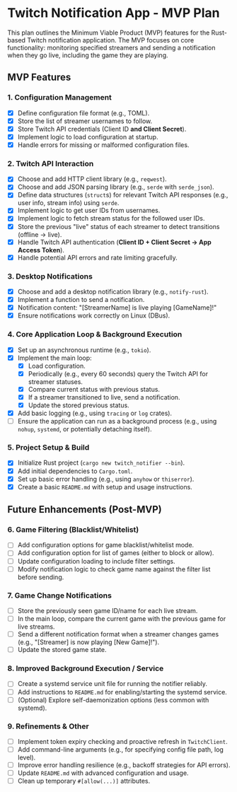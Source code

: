 # Twitch Notification App - MVP Plan

This plan outlines the Minimum Viable Product (MVP) features for the Rust-based Twitch notification application. The MVP focuses on core functionality: monitoring specified streamers and sending a notification when they go live, including the game they are playing.

## MVP Features

### 1. Configuration Management

- [x] Define configuration file format (e.g., TOML).
- [x] Store the list of streamer usernames to follow.
- [x] Store Twitch API credentials (Client ID **and Client Secret**).
- [x] Implement logic to load configuration at startup.
- [x] Handle errors for missing or malformed configuration files.

### 2. Twitch API Interaction

- [x] Choose and add HTTP client library (e.g., `reqwest`).
- [x] Choose and add JSON parsing library (e.g., `serde` with `serde_json`).
- [x] Define data structures (`struct`s) for relevant Twitch API responses (e.g., user info, stream info) using `serde`.
- [x] Implement logic to get user IDs from usernames.
- [x] Implement logic to fetch stream status for the followed user IDs.
- [x] Store the previous "live" status of each streamer to detect transitions (offline -> live).
- [x] Handle Twitch API authentication (**Client ID + Client Secret -> App Access Token**).
- [x] Handle potential API errors and rate limiting gracefully.

### 3. Desktop Notifications

- [x] Choose and add a desktop notification library (e.g., `notify-rust`).
- [x] Implement a function to send a notification.
- [x] Notification content: "[StreamerName] is live playing [GameName]!"
- [x] Ensure notifications work correctly on Linux (DBus).

### 4. Core Application Loop & Background Execution

- [x] Set up an asynchronous runtime (e.g., `tokio`).
- [x] Implement the main loop:
  - [x] Load configuration.
  - [x] Periodically (e.g., every 60 seconds) query the Twitch API for streamer statuses.
  - [x] Compare current status with previous status.
  - [x] If a streamer transitioned to live, send a notification.
  - [x] Update the stored previous status.
- [x] Add basic logging (e.g., using `tracing` or `log` crates).
- [ ] Ensure the application can run as a background process (e.g., using `nohup`, `systemd`, or potentially detaching itself).

### 5. Project Setup & Build

- [x] Initialize Rust project (`cargo new twitch_notifier --bin`).
- [x] Add initial dependencies to `Cargo.toml`.
- [x] Set up basic error handling (e.g., using `anyhow` or `thiserror`).
- [x] Create a basic `README.md` with setup and usage instructions.

## Future Enhancements (Post-MVP)

### 6. Game Filtering (Blacklist/Whitelist)

- [ ] Add configuration options for game blacklist/whitelist mode.
- [ ] Add configuration option for list of games (either to block or allow).
- [ ] Update configuration loading to include filter settings.
- [ ] Modify notification logic to check game name against the filter list before sending.

### 7. Game Change Notifications

- [ ] Store the previously seen game ID/name for each live stream.
- [ ] In the main loop, compare the current game with the previous game for live streams.
- [ ] Send a different notification format when a streamer changes games (e.g., "[Streamer] is now playing [New Game]!").
- [ ] Update the stored game state.

### 8. Improved Background Execution / Service

- [ ] Create a systemd service unit file for running the notifier reliably.
- [ ] Add instructions to `README.md` for enabling/starting the systemd service.
- [ ] (Optional) Explore self-daemonization options (less common with systemd).

### 9. Refinements & Other

- [ ] Implement token expiry checking and proactive refresh in `TwitchClient`.
- [ ] Add command-line arguments (e.g., for specifying config file path, log level).
- [ ] Improve error handling resilience (e.g., backoff strategies for API errors).
- [ ] Update `README.md` with advanced configuration and usage.
- [ ] Clean up temporary `#[allow(...)]` attributes.
